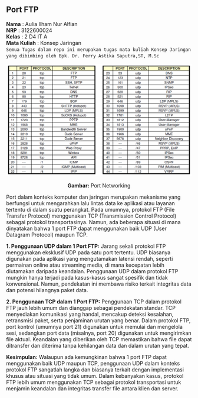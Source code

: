 ## Port FTP
**Nama** : Aulia Ilham Nur Alfian </br>
**NRP** : 3122600024 </br>
**Kelas** : 2 D4 IT A </br>
**Mata Kuliah** : Konsep Jaringan </br>
`Semua Tugas dalam repo ini merupakan tugas mata kuliah Konsep Jaringan yang dibimbing oleh Bpk. Dr. Ferry Astika Saputra,ST, M.Sc`
<div align="center">
<img src="assets/Port Networking.PNG">
<p><strong>Gambar:</strong> Port Networking</p>
</div>

Port dalam konteks komputer dan jaringan merupakan mekanisme yang berfungsi untuk mengarahkan lalu lintas data ke aplikasi atau layanan tertentu di dalam suatu perangkat. Pada umumnya, protokol FTP (File Transfer Protocol) menggunakan TCP (Transmission Control Protocol) sebagai protokol transportasinya. Namun, ada beberapa situasi di mana dinyatakan bahwa 1 port FTP dapat menggunakan baik UDP (User Datagram Protocol) maupun TCP.

**1. Penggunaan UDP dalam 1 Port FTP:**
Jarang sekali protokol FTP menggunakan eksklusif UDP pada satu port tertentu. UDP biasanya digunakan pada aplikasi yang mengutamakan latensi rendah, seperti permainan online atau streaming media, di mana kecepatan lebih diutamakan daripada keandalan. Penggunaan UDP dalam protokol FTP mungkin hanya terjadi pada kasus-kasus sangat spesifik dan tidak konvensional. Namun, pendekatan ini membawa risiko terkait integritas data dan potensi hilangnya paket data.

**2. Penggunaan TCP dalam 1 Port FTP:**
Penggunaan TCP dalam protokol FTP jauh lebih umum dan dianggap sebagai pendekatan standar. TCP menyediakan komunikasi yang handal, mencakup deteksi kesalahan, retransmisi paket, serta penjaminan urutan yang benar. Dalam protokol FTP, port kontrol (umumnya port 21) digunakan untuk memulai dan mengelola sesi, sedangkan port data (misalnya, port 20) digunakan untuk mengirimkan file aktual. Keandalan yang diberikan oleh TCP memastikan bahwa file dapat ditransfer dan diterima tanpa kehilangan data dan dalam urutan yang tepat.

**Kesimpulan:**
Walaupun ada kemungkinan bahwa 1 port FTP dapat menggunakan baik UDP maupun TCP, penggunaan UDP dalam konteks protokol FTP sangatlah langka dan biasanya terkait dengan implementasi khusus atau situasi yang tidak umum. Dalam kebanyakan kasus, protokol FTP lebih umum menggunakan TCP sebagai protokol transportasi untuk menjamin keandalan dan integritas transfer file antara klien dan server.
